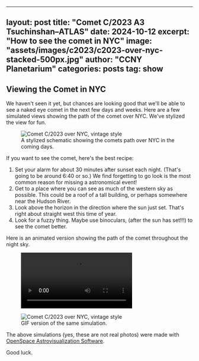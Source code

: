 
---
layout: post
title:  "Comet C/2023 A3 Tsuchinshan–ATLAS"
date: 2024-10-12
excerpt: "How to see the comet in NYC"
image: "assets/images/c2023/c2023-over-nyc-stacked-500px.jpg"
author: "CCNY Planetarium"
categories: posts
tag: show
---

## Viewing the Comet in NYC

We haven't seen it yet, but chances are looking good that we'll be able to see a naked eye comet in the next few days and weeks. Here are a few simulated views showing the path of the comet over NYC. We've stylized the view for fun. 

<div class="row">
<figure class="figure float-md-left col-md-12" style="max-width: 800px;">
   <img src="{{site.baseurl}}/assets/images/c2023/c2023-over-nyc-stacked.png" class="figure-img img-fluid" alt="Comet C/2023 over NYC, vintage style" />
      <figcaption class="figure-caption">A stylized schematic showing the comets path over NYC in the coming days. </figcaption>
</figure>

</div>

<div class="row">
<p>If you want to see the comet, here's the best recipe:</p>
<ol>
<li>Set your alarm for about 30 minutes after sunset each night. (That's going to be around 6:40 or so.) We find forgetting to go look is the most common reason for missing a astronomical event!</li>
<li>Get to a place where you can see as much of the western sky as possible. This could be a roof of a tall building, or perhaps somewhere near the Hudson River.</li>
<li>Look above the horizon in the direction where the sun just set. That's right about straight west this time of year.</li>
<li>Look for a fuzzy thing. Maybe use binoculars, (after the sun has set!!!) to see the comet better.</li>


</ol>

</div>

<div class="row">
<p>Here is an animated version showing the path of the comet throughout the night sky. </p>
<figure class="figure float-md-left col-md-12" style="max-width: 1024px;">
   <video src="{{site.baseurl}}/assets/images/c2023/c2023-a3-over-nyc.mp4" controls loop class="figure-img img-fluid" alt="Comet C/2023 over NYC, vintage style" />
      <figcaption class="figure-caption">A series of frames showing the progression of the comet over NYC.  </figcaption>
</figure>

<figure class="figure float-md-left col-md-12" style="max-width: 800px;">
   <image src="{{site.baseurl}}/assets/images/c2023/c2023-over-nyc.gif"  class="figure-img img-fluid" alt="Comet C/2023 over NYC, vintage style" />
      <figcaption class="figure-caption">GIF version of the same simulation. 
       </figcaption>
</figure>

</div>

The above simulations (yes, these are not real photos) were made with [OpenSpace Astrovisualization Software](https://www.openspaceproject.com). 

Good luck.


